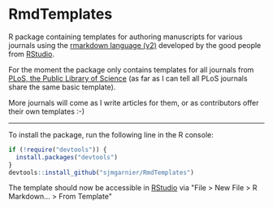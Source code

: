 RmdTemplates
============

R package containing templates for authoring manuscripts for various journals
using the [rmarkdown language (v2)](http://rmarkdown.rstudio.com/) developed by 
the good people from [RStudio](http://www.rstudio.org/). 

For the moment the package only contains templates for all journals from [PLoS, 
the Public Library of Science](http://www.plos.org/) (as far as I can tell all 
PLoS journals share the same basic template). 

More journals will come as I write articles for them, or as contributors offer 
their own templates :-)

---

To install the package, run the following line in the R console: 

```R
if (!require("devtools")) {
  install.packages("devtools")
}
devtools::install_github("sjmgarnier/RmdTemplates")
``` 

The template should now be accessible in [RStudio](http://www.rstudio.org/) via 
"File > New File > R Markdown... > 
From Template"